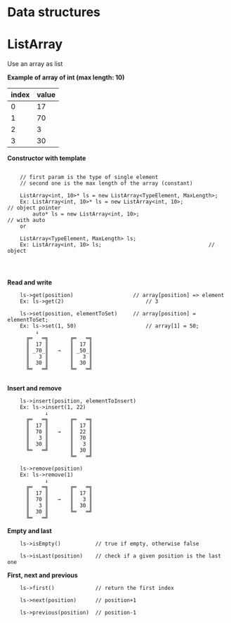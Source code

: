 # Data structures

# ListArray

Use an array as list

__Example of array of int (max length: 10)__

index | value                       
----- | ------                       
0|17                                 
1|70                                 
2|3                                  
3|30    

__Constructor with template__
```

    // first param is the type of single element
    // second one is the max length of the array (constant) 

    ListArray<int, 10>* ls = new ListArray<TypeElement, MaxLength>;     
    Ex: ListArray<int, 10>* ls = new ListArray<int, 10>;                 // object pointer
        auto* ls = new ListArray<int, 10>;                               // with auto
    or
    
    ListArray<TypeElement, MaxLength> ls;            
    Ex: ListArray<int, 10> ls;                                  // object
    
                                    
                                            
```
__Read and write__
```
    ls->get(position)                   // array[position] => element
    Ex: ls->get(2)                          // 3
    
    ls->set(position, elementToSet)     // array[position] = elementToSet;
    Ex: ls->set(1, 50)                      // array[1] = 50;
         ↓
      ╔═   ═╗       ╔═   ═╗
      ║  17 ║       ║  17 ║
      ║ _70_║   →   ║ _50_║
      ║   3 ║       ║   3 ║
      ║  30 ║       ║  30 ║
      ╚═   ═╝       ╚═   ═╝
    
```

__Insert and remove__
```
    ls->insert(position, elementToInsert)               
    Ex: ls->insert(1, 22)
            ↓
      ╔═   ═╗       ╔═   ═╗
      ║  17 ║       ║  17 ║
      ║  70 ║   →   ║  22 ║
      ║   3 ║       ║  70 ║
      ║  30 ║       ║   3 ║
      ╚═   ═╝       ║  30 ║
                    ╚═   ═╝
    
    ls->remove(position)
    Ex: ls->remove(1)
            ↓
      ╔═   ═╗       ╔═   ═╗
      ║  17 ║       ║  17 ║
      ║  70 ║   →   ║   3 ║
      ║   3 ║       ║  30 ║
      ║  30 ║       ╚═   ═╝
      ╚═   ═╝        
```

__Empty and last__
```
    ls->isEmpty()           // true if empty, otherwise false
    
    ls->isLast(position)    // check if a given position is the last one
```

__First, next and previous__
```
    ls->first()             // return the first index
    
    ls->next(position)      // position+1
    
    ls->previous(position)  // position-1
```
